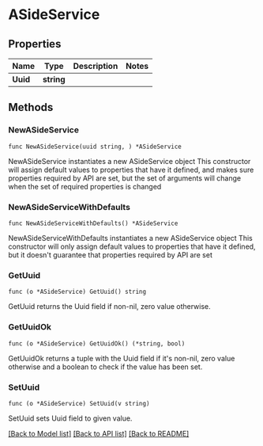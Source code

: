 # ASideService

## Properties

Name | Type | Description | Notes
------------ | ------------- | ------------- | -------------
**Uuid** | **string** |  | 

## Methods

### NewASideService

`func NewASideService(uuid string, ) *ASideService`

NewASideService instantiates a new ASideService object
This constructor will assign default values to properties that have it defined,
and makes sure properties required by API are set, but the set of arguments
will change when the set of required properties is changed

### NewASideServiceWithDefaults

`func NewASideServiceWithDefaults() *ASideService`

NewASideServiceWithDefaults instantiates a new ASideService object
This constructor will only assign default values to properties that have it defined,
but it doesn't guarantee that properties required by API are set

### GetUuid

`func (o *ASideService) GetUuid() string`

GetUuid returns the Uuid field if non-nil, zero value otherwise.

### GetUuidOk

`func (o *ASideService) GetUuidOk() (*string, bool)`

GetUuidOk returns a tuple with the Uuid field if it's non-nil, zero value otherwise
and a boolean to check if the value has been set.

### SetUuid

`func (o *ASideService) SetUuid(v string)`

SetUuid sets Uuid field to given value.



[[Back to Model list]](../README.md#documentation-for-models) [[Back to API list]](../README.md#documentation-for-api-endpoints) [[Back to README]](../README.md)


